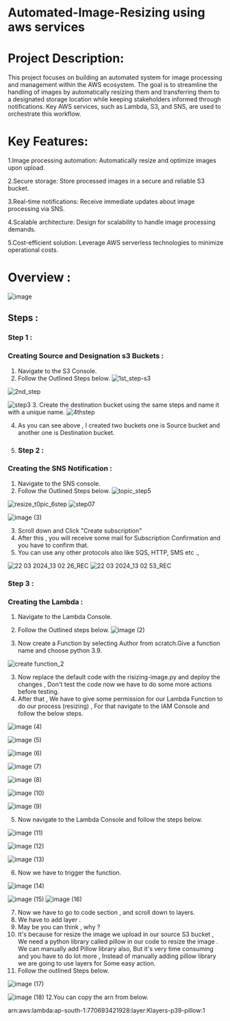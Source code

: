 # Automated-Image-Resizing using aws services


# Project Description: 
This project focuses on building an automated system for image processing and management within the AWS ecosystem. The goal is to streamline the handling of images by automatically resizing them and transferring them to a designated storage location while keeping stakeholders informed through notifications. Key AWS services, such as Lambda, S3, and SNS, are used to orchestrate this workflow.

# Key Features:
1.Image processing automation: Automatically resize and optimize images upon upload.

2.Secure storage: Store processed images in a secure and reliable S3 bucket.

3.Real-time notifications: Receive immediate updates about image processing via SNS.

4.Scalable architecture: Design for scalability to handle image processing demands.

5.Cost-efficient solution: Leverage AWS serverless technologies to minimize operational costs.


# Overview :
![image](https://github.com/Pravnk57/Resizing-ImaGe-Using-s3-lambda/assets/117705143/71ce82d5-2297-4830-a5bb-fe0cb612e506)


## Steps :
### Step 1 :
### Creating Source and Designation s3 Buckets :

1. Navigate to the S3 Console.
2. Follow the Outlined Steps below.
![1st_step-s3](https://github.com/Pravnk57/Resizing-ImaGe-Using-s3-lambda/assets/117705143/7a02a061-751b-4df0-ade1-7bff7498151c)

![2nd_step](https://github.com/Pravnk57/Resizing-ImaGe-Using-s3-lambda/assets/117705143/4da8b875-df01-4ff9-9e89-7d7d8916de11)

![step3](https://github.com/Pravnk57/Resizing-ImaGe-Using-s3-lambda/assets/117705143/39bd624b-d906-4474-bc49-d7f56d6af461)
3. Create the destination bucket using the same steps and name it with a unique name.
![4thstep](https://github.com/Pravnk57/Resizing-ImaGe-Using-s3-lambda/assets/117705143/d2b7cac3-937d-4d93-88d1-5980a00b99a2)


4. As you can see above , I created two buckets one is Source bucket and another one is Destination bucket.

5. ### Step 2 :
### Creating the SNS Notification :

1. Navigate to the SNS console.
2. Follow the Outlined Steps below.
 ![topic_step5](https://github.com/Pravnk57/Resizing-ImaGe-Using-s3-lambda/assets/117705143/5946d74c-2084-461d-ad22-a207653fceb0)

  ![resize_t0pic_6step](https://github.com/Pravnk57/Resizing-ImaGe-Using-s3-lambda/assets/117705143/76d08162-6ec5-4581-8259-e3de9936509f)
![step07](https://github.com/Pravnk57/Resizing-ImaGe-Using-s3-lambda/assets/117705143/77614e9f-8c37-4895-9b9a-7855a3d724f1)

 ![image (3)](https://github.com/Pravnk57/Resizing-ImaGe-Using-s3-lambda/assets/117705143/0022fb89-156d-4707-bd44-59c96838ee2e)

3. Scroll down and Click "Create subscription" <br>
4. After this , you will receive some mail for Subscription Confirmation and you have to confirm that.<br>
5. You can use any other protocols also like SQS, HTTP, SMS etc .,<br>

![22 03 2024_13 02 26_REC](https://github.com/Pravnk57/Resizing-ImaGe-Using-s3-lambda/assets/117705143/72330bf8-b58b-41de-b29a-0e83a6dfb778)
![22 03 2024_13 02 53_REC](https://github.com/Pravnk57/Resizing-ImaGe-Using-s3-lambda/assets/117705143/79ee6ac6-32d6-4283-a878-b86518b19307)

### Step 3 :
### Creating the Lambda :

1. Navigate to the Lambda Console.
2. Follow the Outlined steps below.
![image (2)](https://github.com/Pravnk57/Resizing-ImaGe-Using-s3-lambda/assets/117705143/efe6fc7b-8d85-4c01-afae-a4cb707cdc65)

3. Now create a Function by selecting Author from scratch.Give a function name and choose python 3.9.
   
![create function_2](https://github.com/Pravnk57/Resizing-ImaGe-Using-s3-lambda/assets/117705143/5595fd85-b593-47a7-836c-ec1f80a0efdb)

3. Now replace the default code with the risizing-image.py and deploy the changes , Don't test the code now we have to do some more actions before testing.
4. After that , We have to give some permission for our Lambda Function to do our process (resizing) , For that navigate to the IAM Console and follow the below steps.

![image (4)](https://github.com/Pravnk57/Resizing-ImaGe-Using-s3-lambda/assets/117705143/a138f8ba-df38-42b5-90c0-d9bbdd7bb21a)

![image (5)](https://github.com/Pravnk57/Resizing-ImaGe-Using-s3-lambda/assets/117705143/23f9187c-adb9-449e-802c-95daabe079d4)

![image (6)](https://github.com/Pravnk57/Resizing-ImaGe-Using-s3-lambda/assets/117705143/870dff4e-bf65-41bd-a5ed-814b8d2e2271)

![image (7)](https://github.com/Pravnk57/Resizing-ImaGe-Using-s3-lambda/assets/117705143/068a4a5d-ec0b-49f7-8b4c-471805af2194)

![image (8)](https://github.com/Pravnk57/Resizing-ImaGe-Using-s3-lambda/assets/117705143/488e9cc8-aaa1-40f7-9577-dae199e26910)

![image (10)](https://github.com/Pravnk57/Resizing-ImaGe-Using-s3-lambda/assets/117705143/3c5a5e29-9ffa-4c08-983f-1a2c10a346b8)

![image (9)](https://github.com/Pravnk57/Resizing-ImaGe-Using-s3-lambda/assets/117705143/14d3377a-c2fc-4be9-b084-5aa2fc3842ac)

5. Now navigate to the Lambda Console and follow the steps below.
   
![image (11)](https://github.com/Pravnk57/Resizing-ImaGe-Using-s3-lambda/assets/117705143/d45e63b7-b441-4060-b3b3-a16b0a5f98f3)

![image (12)](https://github.com/Pravnk57/Resizing-ImaGe-Using-s3-lambda/assets/117705143/8366abb4-1c2f-4212-ab0f-1868a4629752)

![image (13)](https://github.com/Pravnk57/Resizing-ImaGe-Using-s3-lambda/assets/117705143/a485018a-2837-4fd1-ac8a-e7b0019b2613)

6. Now we have to trigger the function.

![image (14)](https://github.com/Pravnk57/Resizing-ImaGe-Using-s3-lambda/assets/117705143/b4f8a26a-632f-4663-8400-66f923df7775)

![image (15)](https://github.com/Pravnk57/Resizing-ImaGe-Using-s3-lambda/assets/117705143/0d9946fc-e8f8-420c-9beb-1b3364e17f67)
![image (16)](https://github.com/Pravnk57/Resizing-ImaGe-Using-s3-lambda/assets/117705143/92f26cc6-d117-44fe-81e9-4219e8532563)

7. Now we have to go to code section , and scroll down to  layers.<br>
8. We have to add layer .<br>
9. May be you can think , why ?<br>
10. It's because for resize the image we upload in our source S3 bucket , We need a python library called pillow in our code to resize the image . We can manually add Pillow library also, But it's very time consuming and you have to do lot more , Instead of manually adding pillow library we are going to use layers for Some easy action.<br>
11. Follow the outlined Steps below.

![image (17)](https://github.com/Pravnk57/Resizing-ImaGe-Using-s3-lambda/assets/117705143/44dc83ec-3d36-4a60-8a40-925bcf6cc17a)

![image (18)](https://github.com/Pravnk57/Resizing-ImaGe-Using-s3-lambda/assets/117705143/85334f7f-8dd2-4caf-8a48-974f17d4a825)
12.You can copy the arn from below.

arn:aws:lambda:ap-south-1:770693421928:layer:Klayers-p39-pillow:1 
























